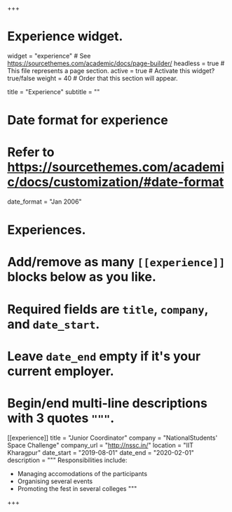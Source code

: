 +++
# Experience widget.
widget = "experience"  # See https://sourcethemes.com/academic/docs/page-builder/
headless = true  # This file represents a page section.
active = true  # Activate this widget? true/false
weight = 40  # Order that this section will appear.

title = "Experience"
subtitle = ""

# Date format for experience
#   Refer to https://sourcethemes.com/academic/docs/customization/#date-format
date_format = "Jan 2006"

# Experiences.
#   Add/remove as many `[[experience]]` blocks below as you like.
#   Required fields are `title`, `company`, and `date_start`.
#   Leave `date_end` empty if it's your current employer.
#   Begin/end multi-line descriptions with 3 quotes `"""`.
[[experience]]
  title = "Junior Coordinator"
  company = "NationalStudents' Space Challenge"
  company_url = "http://nssc.in/"
  location = "IIT Kharagpur"
  date_start = "2019-08-01"
  date_end = "2020-02-01"
  description = """
  Responsibilities include:
  
  * Managing accomodations of the participants
  * Organising several events
  * Promoting the fest in several colleges
  """

+++
